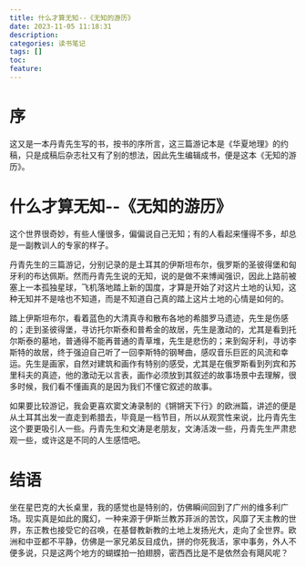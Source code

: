 ```yaml
---
title: 什么才算无知--《无知的游历》
date: 2023-11-05 11:18:31
description:
categories: 读书笔记
tags: []
toc:
feature:
---
```


# 序

这又是一本丹青先生写的书，按书的序所言，这三篇游记本是《华夏地理》的约稿，只是成稿后杂志社又有了别的想法，因此先生编辑成书，便是这本《无知的游历》。

<!-- more -->

# 什么才算无知--《无知的游历》

这个世界很奇妙，有些人懂很多，偏偏说自己无知；有的人看起来懂得不多，却总是一副教训人的专家的样子。

丹青先生的三篇游记，分别记录的是土耳其的伊斯坦布尔，俄罗斯的圣彼得堡和匈牙利的布达佩斯。然而丹青先生说的无知，说的是做不来博闻强识，因此上路前被塞上一本孤独星球，飞机落地踏上新的国度，才算是开始了对这片土地的认知，这种无知并不是啥也不知道，而是不知道自己真的踏上这片土地的心情是如何的。

踏上伊斯坦布尔，看着蓝色的大清真寺和散布各地的希腊罗马遗迹，先生是伤感的；走到圣彼得堡，寻访托尔斯泰和普希金的故居，先生是激动的，尤其是看到托尔斯泰的墓地，普通得不能再普通的青草堆，先生是悲伤的；来到匈牙利，寻访李斯特的故居，终于强迫自己听了一回李斯特的钢琴曲，感叹音乐巨匠的风流和幸运。先生是画家，自然对建筑和画作有特别的感受，尤其是在俄罗斯看到列宾和苏里科夫的真迹，他的激动无以言表，画作必须放到其叙述的故事场景中去理解，很多时候，我们看不懂画真的是因为我们不懂它叙述的故事。

如果要比较游记，我会更喜欢窦文涛录制的《锵锵天下行》的欧洲篇，讲述的便是从土耳其出发一直走到希腊去，毕竟是一档节目，所以从观赏性来说，比丹青先生这个要更吸引人一些。丹青先生和文涛是老朋友，文涛活泼一些，丹青先生严肃悲观一些，或许这是不同的人生感悟吧。

# 结语

坐在星巴克的大长桌里，我的感觉也是特别的，仿佛瞬间回到了广州的维多利广场。现实真是如此的魔幻，一种来源于伊斯兰教苏菲派的苦饮，风靡了天主教的世界，东正教也接受它的召唤，在基督教新教的土地上发扬光大，走向了全世界。欧洲和中亚都不平静，仿佛是一家兄弟反目成仇，拼的你死我活，家中事务，外人不便多说，只是这两个地方的蝴蝶拍一拍翅膀，密西西比是不是依然会有飓风呢？